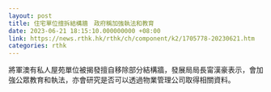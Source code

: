 ```yaml
---
layout: post
title: 住宅單位擅拆結構牆　政府稱加強執法和教育
date: 2023-06-21 18:15:10.000000000 +08:00
link: https://news.rthk.hk/rthk/ch/component/k2/1705778-20230621.htm
categories: rthk
---
```


將軍澳有私人屋苑單位被揭發擅自移除部分結構牆，發展局局長甯漢豪表示，會加強公眾教育和執法，亦會研究是否可以透過物業管理公司取得相關資料。
